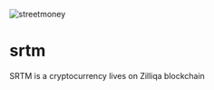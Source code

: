 ![streetmoney](https://user-images.githubusercontent.com/101025220/217690882-271e3fa8-584f-4a46-ae9c-0dab58dcafab.png)

# srtm
SRTM is a cryptocurrency lives on Zilliqa blockchain
